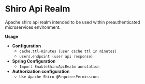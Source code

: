 # Shiro Api Realm

Apache shiro api realm intended to be used within preauthenticated microservices environment.

**Usage**
    
  * **Configuration**
    * ```cache.ttl-minutes (user cache ttl in minutes)```
    * ```users.endpoint (user api response)```
  * **Spring Configuration**
    * ```Import EnableShiroApiRealm annotation```
  * **Authorization configuration**
    * ```Use Apache Shiro @RequiresPermissions```
  
